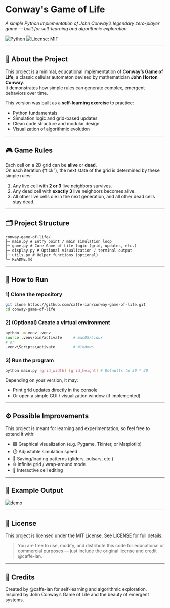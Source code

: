 # Conway's Game of Life
_A simple Python implementation of John Conway’s legendary zero-player game — built for self-learning and algorithmic exploration._

[![Python](https://img.shields.io/badge/Python-3.10%2B-informational)](#)
[![License: MIT](https://img.shields.io/badge/License-MIT-lightgrey)](LICENSE)

---

## 🧠 About the Project
This project is a minimal, educational implementation of **Conway’s Game of Life**, a classic cellular automaton devised by mathematician **John Horton Conway**.  
It demonstrates how simple rules can generate complex, emergent behaviors over time.

This version was built as a **self-learning exercise** to practice:
- Python fundamentals  
- Simulation logic and grid-based updates  
- Clean code structure and modular design  
- Visualization of algorithmic evolution  

---

## 🎮 Game Rules
Each cell on a 2D grid can be **alive** or **dead**.  
On each iteration (“tick”), the next state of the grid is determined by these simple rules:

1. Any live cell with **2 or 3** live neighbors survives.  
2. Any dead cell with **exactly 3** live neighbors becomes alive.  
3. All other live cells die in the next generation, and all other dead cells stay dead.

---

## 🗂️ Project Structure
```
conway-game-of-life/
├─ main.py # Entry point / main simulation loop
├─ game.py # Core Game of Life logic (grid, updates, etc.)
├─ display.py # Optional visualization / terminal output
├─ utils.py # Helper functions (optional)
└─ README.md
```

---

## 🚀 How to Run

### 1) Clone the repository
```bash
git clone https://github.com/caffe-ian/conway-game-of-life.git
cd conway-game-of-life
```

### 2) (Optional) Create a virtual environment
```bash
python -m venv .venv
source .venv/bin/activate     # macOS/Linux
# or
.venv\Scripts\activate        # Windows
```

### 3) Run the program
```bash
python main.py [grid_width] [grid_height] # Defaults to 30 * 30
```
Depending on your version, it may:
- Print grid updates directly in the console
- Or open a simple GUI / visualization window (if implemented)

---

## ⚙️ Possible Improvements
This project is meant for learning and experimentation, so feel free to extend it with:
- 🟩 Graphical visualization (e.g. Pygame, Tkinter, or Matplotlib)
- ⏱️ Adjustable simulation speed
- 💾 Saving/loading patterns (gliders, pulsars, etc.)
- 🌐 Infinite grid / wrap-around mode
- 🧩 Interactive cell editing

---

## 📸 Example Output
![demo](https://github.com/caffe-ian/conway-game-of-life/blob/main/conway.GIF)

---

## 📄 License
This project is licensed under the MIT License.
See [LICENSE](LICENSE) for full details.

> You are free to use, modify, and distribute this code for educational or commercial purposes — just include the original license and credit @caffe-ian.

---

## 🙌 Credits
Created by @caffe-ian for self-learning and algorithmic exploration.
Inspired by John Conway’s Game of Life and the beauty of emergent systems.
